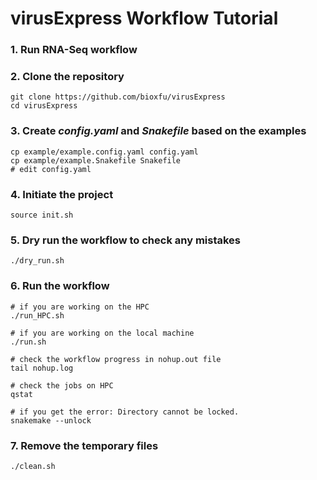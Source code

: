 # virusExpress Workflow Tutorial

### 1. Run RNA-Seq workflow

### 2. Clone the repository
```
git clone https://github.com/bioxfu/virusExpress
cd virusExpress
```

### 3. Create *config.yaml* and *Snakefile* based on the examples
```
cp example/example.config.yaml config.yaml
cp example/example.Snakefile Snakefile
# edit config.yaml
```

### 4. Initiate the project
```
source init.sh
```

### 5. Dry run the workflow to check any mistakes
```
./dry_run.sh
```

### 6. Run the workflow
```
# if you are working on the HPC
./run_HPC.sh

# if you are working on the local machine
./run.sh

# check the workflow progress in nohup.out file
tail nohup.log 

# check the jobs on HPC
qstat

# if you get the error: Directory cannot be locked.
snakemake --unlock 
```

### 7. Remove the temporary files
```
./clean.sh
```

